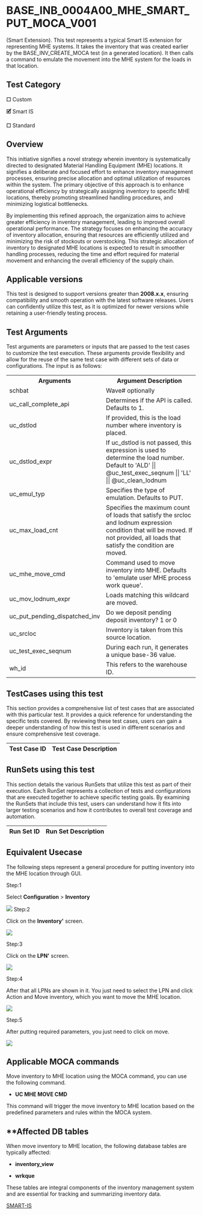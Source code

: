 # **BASE_INB_0004A00_MHE_SMART_PUT_MOCA_V001**


<!-- SMART_DOC_GEN_TEST_DESCR - Start -->
(Smart Extension).  This test represents a typical Smart IS extension for representing MHE systems.  It takes the inventory that was created earlier by the  BASE_INV_CREATE_MOCA test (in a generated location).  It then calls a command to emulate the movement into the MHE system for the loads in that location.
<!-- SMART_DOC_GEN_TEST_DESCR - End -->

## **Test Category**

**☐** Custom

**🗹** Smart IS

**☐** Standard

## **Overview**

This initiative signifies a novel strategy wherein inventory is
systematically directed to designated Material Handling Equipment (MHE)
locations. It signifies a deliberate and focused effort to enhance
inventory management processes, ensuring precise allocation and optimal
utilization of resources within the system. The primary objective of
this approach is to enhance operational efficiency by strategically
assigning inventory to specific MHE locations, thereby promoting
streamlined handling procedures, and minimizing logistical bottlenecks.

By implementing this refined approach, the organization aims to achieve
greater efficiency in inventory management, leading to improved overall
operational performance. The strategy focuses on enhancing the accuracy
of inventory allocation, ensuring that resources are efficiently
utilized and minimizing the risk of stockouts or overstocking. This
strategic allocation of inventory to designated MHE locations is
expected to result in smoother handling processes, reducing the time and
effort required for material movement and enhancing the overall
efficiency of the supply chain.

## **Applicable versions**

This test is designed to support versions greater than **2008.x.x**,
ensuring compatibility and smooth operation with the latest software
releases. Users can confidently utilize this test, as it is optimized
for newer versions while retaining a user-friendly testing process.

## **Test Arguments**

Test arguments are parameters or inputs that are passed to the test
cases to customize the test execution. These arguments provide
flexibility and allow for the reuse of the same test case with different
sets of data or configurations. The input is as follows:


<!-- SMART_DOC_GEN_TEST_ARG - Start -->
<table>
<tr><th>Arguments</th><th>Argument Description</th></tr>
<tr><td>schbat</td><td>Wave# optionally</td></tr>
<tr><td>uc_call_complete_api</td><td>Determines if the API is called. Defaults to 1.</td></tr>
<tr><td>uc_dstlod</td><td>If provided, this is the load number where inventory is placed.</td></tr>
<tr><td>uc_dstlod_expr</td><td>If uc_dstlod is not passed, this expression is used to determine the load number. Default to 'ALD' || @uc_test_exec_seqnum || 'LL' || @uc_clean_lodnum</td></tr>
<tr><td>uc_emul_typ</td><td>Specifies the type of emulation. Defaults to PUT.</td></tr>
<tr><td>uc_max_load_cnt</td><td>Specifies the maximum count of loads that satisfy the srcloc and lodnum expression condition that will be moved. If not provided, all loads that satisfy the condition are moved.</td></tr>
<tr><td>uc_mhe_move_cmd</td><td>Command used to move inventory into MHE. Defaults to 'emulate user MHE process work queue'.</td></tr>
<tr><td>uc_mov_lodnum_expr</td><td>Loads matching this wildcard are moved.</td></tr>
<tr><td>uc_put_pending_dispatched_inv</td><td>Do we deposit pending deposit inventory? 1 or 0</td></tr>
<tr><td>uc_srcloc</td><td>Inventory is taken from this source location.</td></tr>
<tr><td>uc_test_exec_seqnum</td><td>During each run, it generates a unique base-36 value.</td></tr>
<tr><td>wh_id</td><td>This refers to the warehouse ID.</td></tr>
</table>
<!-- SMART_DOC_GEN_TEST_ARG - End -->

## **TestCases using this test**

This section provides a comprehensive list of test cases that are associated with this particular test. It provides a quick reference for understanding the specific tests covered. By reviewing these test cases, users can gain a deeper understanding of how this test is used in different scenarios and ensure comprehensive test coverage.


<!-- SMART_DOC_GEN_TEST_CASE_USING_THIS - Start -->
| Test Case ID | Test Case Description |
| ------------ | --------------------- |

<!-- SMART_DOC_GEN_TEST_CASE_USING_THIS - End -->

## **RunSets using this test**

This section details the various RunSets that utilize this test as part of their execution. Each RunSet represents a collection of tests and configurations that are executed together to achieve specific testing goals. By examining the RunSets that include this test, users can understand how it fits into larger testing scenarios and how it contributes to overall test coverage and automation.


<!-- SMART_DOC_GEN_RUN_SET_USING_THIS - Start -->
| Run Set ID | Run Set Description |
| ---------- | ------------------- |

<!-- SMART_DOC_GEN_RUN_SET_USING_THIS - End -->

## **Equivalent Usecase**

The following steps represent a general procedure for putting inventory
into the MHE location through GUI.

Step:1

Select **Configuration** > **Inventory**

![](BASE_INB_0004A00_MHE_SMART_PUT_MOCA_V001/image1.png)
Step:2

Click on the **Inventory'** screen.

![](BASE_INB_0004A00_MHE_SMART_PUT_MOCA_V001/image2.png)


Step:3

Click on the **LPN'** screen.

![](BASE_INB_0004A00_MHE_SMART_PUT_MOCA_V001/image3.png)

Step:4

After that all LPNs are shown in it. You just need to select the LPN and
click Action and Move inventory, which you want to move the MHE
location.

![](BASE_INB_0004A00_MHE_SMART_PUT_MOCA_V001/image4.png)

Step:5

After putting required parameters, you just need to click on move.

![](BASE_INB_0004A00_MHE_SMART_PUT_MOCA_V001/image5.png)

## **Applicable MOCA commands**

Move inventory to MHE location using the MOCA command, you can use the
following command.

-   **UC MHE MOVE CMD**

This command will trigger the move inventory to MHE location based on
the predefined parameters and rules within the MOCA system.

## **Affected DB tables

When move inventory to MHE location, the following database tables are
typically affected:

-   **inventory_view**

-   **wrkque**

These tables are integral components of the inventory management system
and are essential for tracking and summarizing inventory data.


[SMART-IS](https://www.smart-is.pk) 